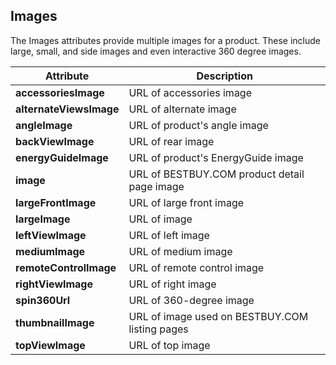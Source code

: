 ## Images
The Images attributes provide multiple images for a product. These include large, small, and side images and even interactive 360 degree images.

Attribute | Description
--------- | -----------
**accessoriesImage** | URL of accessories image
**alternateViewsImage** | URL of alternate image
**angleImage** | URL of product's angle image
**backViewImage** | URL of rear image
**energyGuideImage** | URL of product's EnergyGuide image
**image** | URL of BESTBUY.COM product detail page image
**largeFrontImage** | URL of large front image
**largeImage** | URL of image
**leftViewImage** | URL of left image
**mediumImage** | URL of medium image	
**remoteControlImage** | URL of remote control image	
**rightViewImage** | URL of right image	
**spin360Url** | URL of 360-degree image	
**thumbnailImage** | URL of image used on BESTBUY.COM listing pages	
**topViewImage** | URL of top image